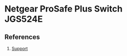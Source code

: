 # Netgear ProSafe Plus Switch  JGS524E

## References

1. [Support](https://www.netgear.com/support/product/JGS524E.aspx)
